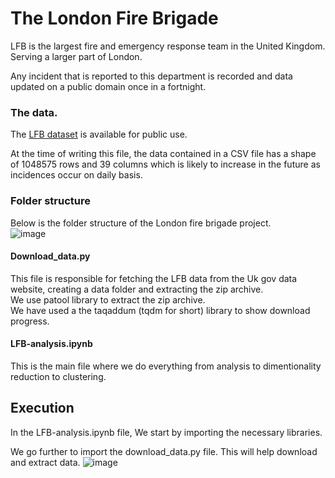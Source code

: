 # The London Fire Brigade
LFB is the largest fire and emergency response team in the United Kingdom. Serving a larger part of London.

Any incident that is reported to this department is recorded and data updated on a public domain once in a fortnight.

### The data.
The <a href = "https://data.london.gov.uk/dataset/london-fire-brigade-incident-records" target = "_blank">LFB dataset</a> is available for public use.

At the time of writing this file, the data contained in a CSV file has a shape of 1048575 rows and 39 columns which is likely to increase in the future as incidences occur on daily basis.

### Folder structure
Below is the folder structure of the London fire brigade project.<br>
![image](https://user-images.githubusercontent.com/68260816/194726990-5335c921-c33c-474c-9c96-e537edad2d63.png)
<br>

#### Download_data.py
This file is responsible for fetching the LFB data from the Uk gov data website, creating a data folder and extracting the zip archive.<br>
We use patool library to extract the zip archive.<br>
We have used a the taqaddum (tqdm for short) library to show download progress.

#### LFB-analysis.ipynb
This is the main file where we do everything from analysis to dimentionality reduction to clustering.

## Execution
In the LFB-analysis.ipynb file, We start by importing the necessary libraries.

We go further to import the download_data.py file. This will help download and extract data.
![image](https://user-images.githubusercontent.com/68260816/194727520-abe2aead-36d7-45ea-b964-c1682f80c271.png)





